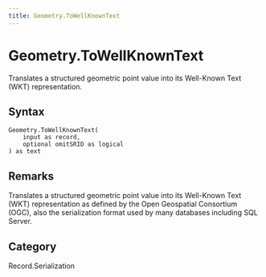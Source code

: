 ```yaml
---
title: Geometry.ToWellKnownText
---
```


# Geometry.ToWellKnownText


Translates a structured geometric point value into its Well-Known Text (WKT) representation.


## Syntax

```powerquery
Geometry.ToWellKnownText(
    input as record,
    optional omitSRID as logical
) as text
```


## Remarks

Translates a structured geometric point value into its Well-Known Text (WKT) representation as defined by the Open Geospatial Consortium (OGC), also the serialization format used by many databases including SQL Server.



## Category
Record.Serialization
